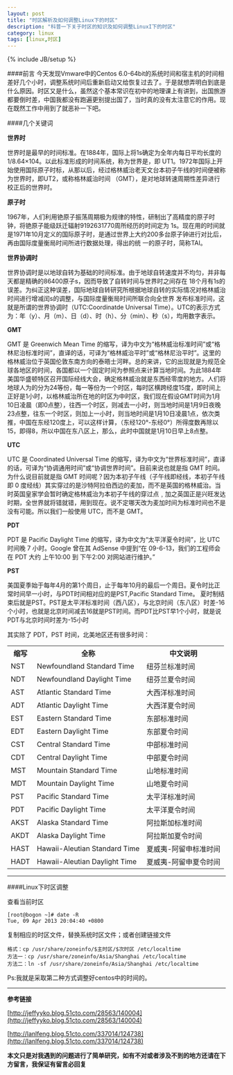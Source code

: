 ```yaml
---
layout: post
title: "时区解析及如何调整Linux下的时区"
description: "科普一下关于时区的知识及如何调整LinuxI下的时区"
category: linux
tags: [linux,时区]
---
```

{% include JB/setup %}

####前言
今天发现Vmware中的Centos 6.0-64bit的系统时间和宿主机的时间相差好几个小时，调整系统时间后重新启动又给恢复过去了。于是就想弄明白到底是什么原因。时区又是什么，虽然这个基本常识在初中的地理课上有讲到，出国旅游都要倒时差，中国我都没有跑遍更别提出国了，当时真的没有太注意它的作用。现在既然工作中用到了就恶补一下吧。

####几个关键词

**世界时**

世界时是最早的时间标准。在1884年，国际上将1s确定为全年内每日平均长度的1/8.64×104。以此标准形成的时间系统，称为世界是，即 UT1。1972年国际上开始使用国际原子时标，从那以后，经过格林威治老天文台本初子午线的时间便被称为世界时，即UT2，或称格林威治时间 （GMT），是对地球转速周期性差异进行校正后的世界时。 

**原子时**
 
1967年，人们利用铯原子振荡周期极为规律的特性，研制出了高精度的原子时钟，将铯原子能级跃迁辐射9192631770周所经历的时间定为 1s。现在用的时间就是1971年10月定义的国际原子时，是通过世界上大约200多台原子钟进行对比后，再由国际度量衡局时间所进行数据处理，得出的统 一的原子时，简称TAI。 

**世界协调时**

世界协调时是以地球自转为基础的时间标准。由于地球自转速度并不均匀，并非每天都是精确的86400原子s，因而导致了自转时间与世界时之间存在 18个月有1s的误差。为纠正这种误差，国际地球自转研究所根据地球自转的实际情况对格林威治时间进行增减闰s的调整，与国际度量衡局时间所联合向全世界 发布标准时间，这就是所谓的世界协调时（UTC:Coordinatde Universal Time）。UTC的表示方式为：年（y）、月（m）、日（d）、时（h）、分（min）、秒（s），均用数字表示。

**GMT**

GMT 是 Greenwich Mean Time 的缩写，译为中文为“格林威治标准时间”或“格林尼治标准时间”，直译的话，可译为“格林威治平时”或“格林尼治平时”。这里的格林威治位于英国伦敦东南方向的泰晤士河畔。总的来讲，它的出现就是为规范全球各地区的时间，各国都以一个固定时间为参照点来计算当地时间。为此1884年美国华盛顿特区召开国际经线大会，确定格林威治就是东西经零度的地方。人们将地球人为的分为24等份，每一等份为一个时区，每时区横跨经度15度，即时间上正好是1小时，以格林威治所在地的时区为中时区，我们现在假设GMT时间为1月10日凌晨（即0点整），往西一个时区，则减去一小时，则当地时间是1月9日夜晚23点整，往东一个时区，则加上一小时，则当地时间是1月10日凌晨1点，依次类推，中国在东经120度上，可以这样计算，（东经120°-东经0°）所得度数再除以15，即得8，所以中国在东八区上，那么，此时中国就是1月10日早上8点整。

**UTC**

UTC 是 Coordinated Universal Time 的缩写，译为中文为“世界标准时间”，直译的话，可译为“协调通用时间”或“协调世界时间”。目前来说也就是指 GMT 时间。为什么说目前就是指 GMT 时间呢？因为本初子午线（子午线即经线，本初子午线即 0 度经线）其实穿过的是沙特阿拉伯西边的麦加，而不是英国的格林威治。当时英国皇家学会暂时确定格林威治为本初子午线的穿过点﹐加之英国正是兴旺发达时期，全世界就将错就错，用到现在。说不定哪天改为麦加时间为标准时间也不是没有可能。所以我们一般使用 UTC，而不是 GMT。

**PDT**

PDT 是 Pacific Daylight Time 的缩写，译为中文为“太平洋夏令时间”，比 UTC 时间晚 7 小时。Google 曾在其 AdSense 中提到“在 09-6-13，我们的工程师会在 PDT 大约 上午10:00 到 下午2:00 对网站进行维护。”

**PST**

美国夏季始于每年4月的第1个周日，止于每年10月的最后一个周日。夏令时比正常时间早一小时，与PDT时间相对应的是PST,Pacific Standard Time。 夏时制结束后就是PST。PST是太平洋标准时间（西八区），与北京时间（东八区）时差-16个小时，也就是北京时间减去16就是PST时间。而PDT比PST早1个小时，就是说PDT与北京时间时差为-15小时

其实除了 PDT，PST 时间，北美地区还有很多时间：
<table class="table table-bordered table-striped table-hover">
   <tr>
      <th>缩写</th>
      <th>全称</th>
      <th>中文说明</th>
   </tr>
   <tr>
      <td>NST</td>
      <td>Newfoundland Standard Time</td>
      <td>纽芬兰标准时间</td>
   </tr>
   <tr>
      <td>NDT</td>
      <td>Newfoundland Daylight Time</td>
      <td>纽芬兰夏令时间</td>
   </tr>
   <tr>
      <td>AST</td>
      <td>Atlantic Standard Time</td>
      <td>大西洋标准时间</td>
   </tr>
   <tr>
      <td>ADT</td>
      <td>Atlantic Daylight Time</td>
      <td>大西洋夏令时间</td>
   </tr>
   <tr>
      <td>EST</td>
      <td>Eastern Standard Time</td>
      <td>东部标准时间</td>
   </tr>
   <tr>
      <td>EDT</td>
      <td>Eastern Daylight Time</td>
      <td>东部夏令时间</td>
   </tr>
   <tr>
      <td>CST</td>
      <td>Central Standard Time</td>
      <td>中部标准时间</td>
   </tr>
   <tr>
      <td>CDT</td>
      <td>Central Daylight Time</td>
      <td>中部夏令时间</td>
   </tr>
   <tr>
      <td>MST</td>
      <td>Mountain Standard Time</td>
      <td>山地标准时间</td>
   </tr>
   <tr>
      <td>MDT</td>
      <td>Mountain Daylight Time</td>
      <td>山地夏令时间</td>
   </tr>
   <tr>
      <td>PST</td>
      <td>Pacific Standard Time</td>
      <td>太平洋标准时间</td>
   </tr>
   <tr>
      <td>PDT</td>
      <td>Pacific Daylight Time</td>
      <td>太平洋夏令时间</td>
   </tr>
   <tr>
      <td>AKST</td>
      <td>Alaska Standard Time</td>
      <td>阿拉斯加标准时间</td>
   </tr>
   <tr>
      <td>AKDT</td>
      <td>Alaska Daylight Time</td>
      <td>阿拉斯加夏令时间</td>
   </tr>
   <tr>
      <td>HAST</td>
      <td>Hawaii-Aleutian Standard Time</td>
      <td>夏威夷-阿留申标准时间</td>
   </tr>
   <tr>
      <td>HADT</td>
      <td>Hawaii-Aleutian Daylight Time</td>
      <td>夏威夷-阿留申夏令时间</td>
   </tr>
</table>

*****

####Linux下时区调整

查看当前时区

    [root@bogon ~]# date -R
    Tue, 09 Apr 2013 20:04:40 +0800
    
复制相应的时区文件，替换系统时区文件；或者创建链接文件

    格式：cp /usr/share/zoneinfo/$主时区/$次时区 /etc/localtime
    方法一：cp /usr/share/zoneinfo/Asia/Shanghai /etc/localtime
    方法二：ln -sf /usr/share/zoneinfo/Asia/Shanghai /etc/localtime

Ps:我就是采取第二种方式调整好centos中的时间的。

*****

**参考链接**

[http://jeffyyko.blog.51cto.com/28563/140004](http://jeffyyko.blog.51cto.com/28563/140004)

[http://lanlfeng.blog.51cto.com/337014/124738](http://lanlfeng.blog.51cto.com/337014/124738)

**本文只是对我遇到的问题进行了简单研究，如有不对或者涉及不到的地方还请在下方留言，我保证有留言必回复**